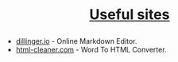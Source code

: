 # <a href="https://softuni.bg/about" rel="Useful sites"><p align="center">Useful sites<p>
 </a>

* [dillinger.io] - Online Markdown Editor.
* [html-cleaner.com] - Word To HTML Converter.


[dillinger.io]: <https://dillinger.io/>
[html-cleaner.com]:<[html-cleaner.com] >
